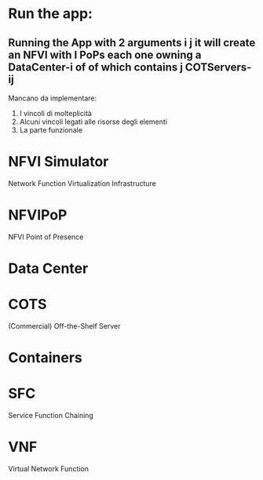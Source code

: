 # Run the app:
## Running the App with 2 arguments i j it will create an NFVI with I PoPs each one owning a DataCenter-i of of which contains j COTServers-ij

Mancano da implementare: 
1. I vincoli di molteplicità
2. Alcuni vincoli legati alle risorse degli elementi
3. La parte funzionale

# NFVI Simulator
Network Function Virtualization Infrastructure

# NFVIPoP
NFVI Point of Presence

# Data Center

# COTS
(Commercial) Off-the-Shelf Server

# Containers

# SFC
Service Function Chaining

# VNF
Virtual Network Function

